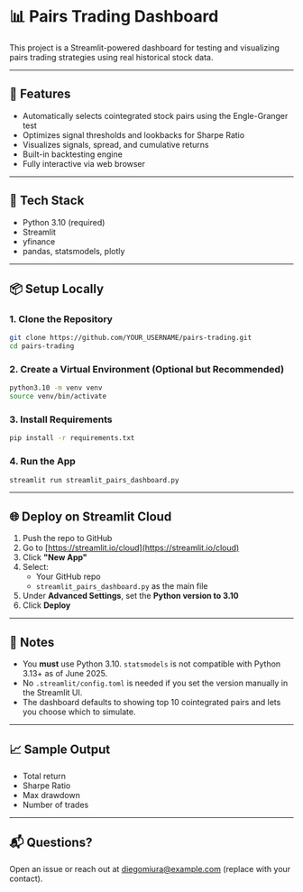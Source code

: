 
# 📊 Pairs Trading Dashboard

This project is a Streamlit-powered dashboard for testing and visualizing pairs trading strategies using real historical stock data.

---

## 🚀 Features

- Automatically selects cointegrated stock pairs using the Engle-Granger test
- Optimizes signal thresholds and lookbacks for Sharpe Ratio
- Visualizes signals, spread, and cumulative returns
- Built-in backtesting engine
- Fully interactive via web browser

---

## 🧰 Tech Stack

- Python 3.10 (required)
- Streamlit
- yfinance
- pandas, statsmodels, plotly

---

## 📦 Setup Locally

### 1. Clone the Repository
```bash
git clone https://github.com/YOUR_USERNAME/pairs-trading.git
cd pairs-trading
```

### 2. Create a Virtual Environment (Optional but Recommended)
```bash
python3.10 -m venv venv
source venv/bin/activate
```

### 3. Install Requirements
```bash
pip install -r requirements.txt
```

### 4. Run the App
```bash
streamlit run streamlit_pairs_dashboard.py
```

---

## 🌐 Deploy on Streamlit Cloud

1. Push the repo to GitHub
2. Go to [https://streamlit.io/cloud](https://streamlit.io/cloud)
3. Click **"New App"**
4. Select:
   - Your GitHub repo
   - `streamlit_pairs_dashboard.py` as the main file
5. Under **Advanced Settings**, set the **Python version to 3.10**
6. Click **Deploy**

---

## 📝 Notes

- You **must** use Python 3.10. `statsmodels` is not compatible with Python 3.13+ as of June 2025.
- No `.streamlit/config.toml` is needed if you set the version manually in the Streamlit UI.
- The dashboard defaults to showing top 10 cointegrated pairs and lets you choose which to simulate.

---

## 📈 Sample Output

- Total return
- Sharpe Ratio
- Max drawdown
- Number of trades

---

## 📬 Questions?

Open an issue or reach out at diegomiura@example.com (replace with your contact).
